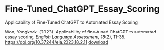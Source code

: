 # Fine-Tuned_ChatGPT_Essay_Scoring
Applicability of Fine-Tuned ChatGPT to Automated Essay Scoring 

Won, Yongkook. (2023). Applicability of fine-tuned ChatGPT to automated essay scoring. *English Language Assessment, 18*(2), 11-35. https://doi.org/10.37244/ela.2023.18.2.11 [download](http://kelta.kr/bbs/board.php?bo_table=articla&wr_id=216)

